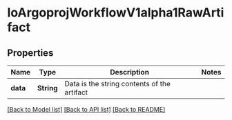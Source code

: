 # IoArgoprojWorkflowV1alpha1RawArtifact

## Properties

Name | Type | Description | Notes
------------ | ------------- | ------------- | -------------
**data** | **String** | Data is the string contents of the artifact | 

[[Back to Model list]](../README.md#documentation-for-models) [[Back to API list]](../README.md#documentation-for-api-endpoints) [[Back to README]](../README.md)


